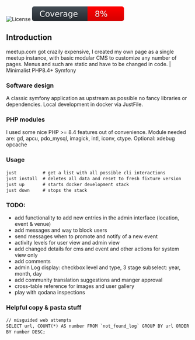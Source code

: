 
![License](https://img.shields.io/badge/license-GPLv2-green.svg?style=flat)
[![Code Coverage](https://raw.githubusercontent.com/xuedi/meetAgain/main/tests/badge/coverage.svg)](https://github.com/xuedi/meetAgain/blob/master/tests/badgeGenerator.php)


## Introduction
meetup.com got crazily expensive, I created my own page as a single meetup
instance, with basic modular CMS to customize any number of pages. Menus and
such are static and have to be changed in code. | Minimalist PHP8.4+ Symfony


### Software design
A classic symfony application as upstream as possible no fancy libraries
or dependencies. Local development in docker via JustFile.  


### PHP modules
I used some nice PHP >= 8.4 features out of convenience. Module needed are:
gd, apcu, pdo_mysql, imagick, intl, iconv, ctype. Optional: xdebug opcache


### Usage
```
just          # get a list with all possible cli interactions
just install  # deletes all data and reset to fresh fixture version
just up       # starts docker development stack
just down     # stops the stack
``` 


### TODO:
 - add functionality to add new entries in the admin interface (location, event & venue)
 - add messages and way to block users
 - send messages when to promote and notify of a new event
 - activity levels for user view and admin view
 - add changed details for cms and event and other actions for system view only
 - add comments
 - admin Log display: checkbox level and type, 3 stage subselect: year, month, day
 - add community translation suggestions and manger approval
 - cross-table reference for images and user gallery
 - play with qodana inspections

### Helpful copy & pasta stuff
```
// misguided web attempts
SELECT url, COUNT(*) AS number FROM `not_found_log` GROUP BY url ORDER BY number DESC;
```